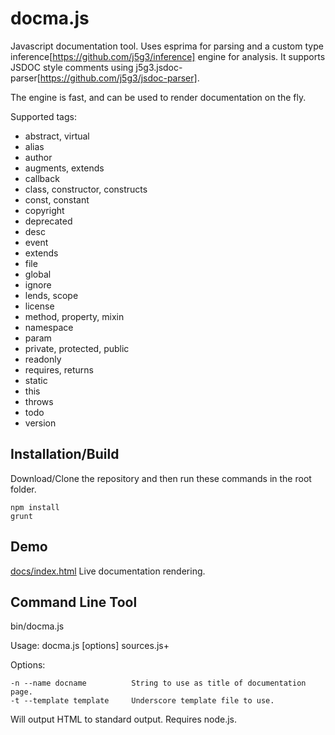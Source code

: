 docma.js
========

Javascript documentation tool. Uses esprima for parsing and a custom
type inference[https://github.com/j5g3/inference] engine for analysis.
It supports JSDOC style comments using
j5g3.jsdoc-parser[https://github.com/j5g3/jsdoc-parser]. 

The engine is fast, and can be used to render documentation on the fly.

Supported tags:

- abstract, virtual
- alias
- author
- augments, extends
- callback
- class, constructor, constructs
- const, constant
- copyright
- deprecated
- desc
- event
- extends
- file
- global
- ignore
- lends, scope
- license
- method, property, mixin
- namespace
- param
- private, protected, public
- readonly
- requires, returns
- static
- this
- throws
- todo
- version

Installation/Build
------------------

Download/Clone the repository and then run these commands in the root folder.

	npm install
	grunt

Demo
----

[docs/index.html](http://coaxialsoftware.github.com/cxl-docs.js/docs)
	Live documentation rendering.
	
	
Command Line Tool
-----------------

bin/docma.js

Usage: docma.js [options] sources.js+

Options:

	-n --name docname          String to use as title of documentation page.
	-t --template template     Underscore template file to use.

Will output HTML to standard output. Requires node.js.